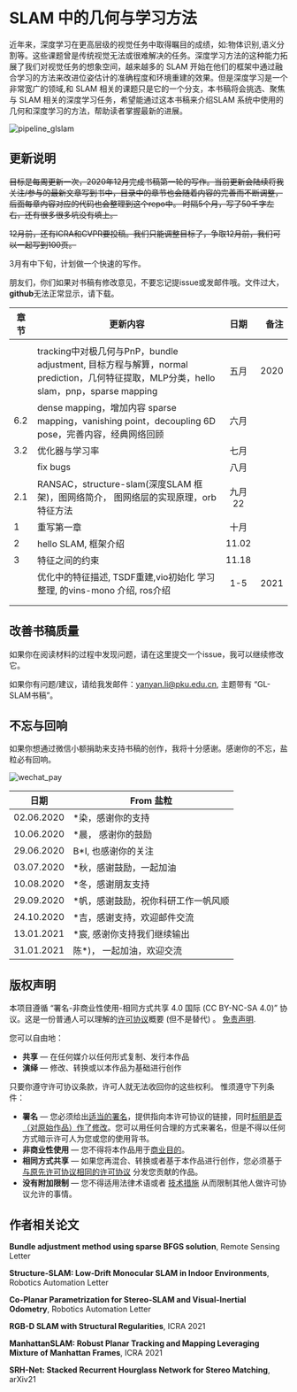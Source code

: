 # SLAM 中的几何与学习方法 

近年来，深度学习在更高层级的视觉任务中取得瞩目的成绩，如:物体识别,语义分割等。这些课题曾是传统视觉无法或很难解决的任务。深度学习方法的这种能力拓展了我们对视觉任务的想象空间，越来越多的 SLAM 开始在他们的框架中通过融合学习的方法来改进位姿估计的准确程度和环境重建的效果。但是深度学习是一个非常宽广的领域,和 SLAM 相关的课题只是它的一个分支，本书稿将会挑选、聚焦与 SLAM 相关的深度学习任务，希望能通过这本书稿来介绍SLAM 系统中使用的几何和深度学习的方法，帮助读者掌握最新的进展。

![pipeline_glslam](images/pipeline_glslam.png)

## 更新说明

~~目标是每周更新一次，2020年12月完成书稿第一轮的写作。当前更新会陆续将我关注/参与的最新文章写到书中，目录中的章节也会随着内容的完善而不断调整，后面每章内容对应的代码也会整理到这个repo中。
时隔5个月，写了50千字左右，还有很多很多坑没有填上。~~

~~12月前，还有ICRA和CVPR要投稿。我们只能调整目标了，争取12月前，我们可以一起写到100页。~~

3月有中下旬，计划做一个快速的写作。

朋友们，你们如果对书稿有修改意见，不要忘记提issue或发邮件哦。文件过大，**github**无法正常显示，请下载。

| 章节 | 更新内容                                                     |  日期  | 备注 |
| ---- | ------------------------------------------------------------ | :----: | ---: |
|      |                                                              |        |      |
|      | tracking中对极几何与PnP，bundle adjustment, 目标方程与解算，normal prediction，几何特征提取，MLP分类，hello slam，pnp，sparse mapping |  五月  | 2020 |
| 6.2  | dense mapping，增加内容 sparse mapping，vanishing point，decoupling 6D pose，完善内容，经典网络回顾 |  六月  |      |
| 3.2  | 优化器与学习率                                               |  七月  |      |
|      | fix bugs                                                     |  八月  |      |
| 2.1  | RANSAC，structure-slam(深度SLAM 框架)，图网络简介， 图网络层的实现原理，orb 特征方法 | 九月22 |      |
| 1    | 重写第一章                                                   |  十月  |      |
| 2    | hello SLAM, 框架介绍                                         | 11.02  |      |
| 3    | 特征之间的约束                                               | 11.18  |      |
|      | 优化中的特征描述, TSDF重建,vio初始化 学习整理, 的vins-mono 介绍, ros介绍 |  1-5   | 2021 |
|      |                                                              |        |      |
|      |                                                              |        |      |


## 改善书稿质量

如果你在阅读材料的过程中发现问题，请在这里提交一个issue，我可以继续修改它。

如果你有问题/建议，请给我发邮件：yanyan.li@pku.edu.cn, 主题带有 “GL-SLAM书稿”。

## 不忘与回响

如果你想通过微信小额捐助来支持书稿的创作，我将十分感谢。感谢你的不忘，盐粒必有回响。

![wechat_pay](images/wechat_pay.png)

| 日期       | From 盐粒                           |
| ---------- | ----------------------------------- |
| 02.06.2020 | *染，感谢你的支持                   |
| 10.06.2020 | *晨， 感谢你的鼓励                  |
| 29.06.2020 | B*I, 也感谢你的关注                 |
| 03.07.2020 | *秋，感谢鼓励，一起加油             |
| 10.08.2020 | *冬，感谢朋友支持                   |
| 29.09.2020 | *帆，感谢鼓励，祝你科研工作一帆风顺 |
| 24.10.2020 | *吉，感谢支持，欢迎邮件交流         |
| 13.01.2021 | *宸, 感谢你支持我们继续输出         |
| 31.01.2021 | 陈*)， 一起加油，欢迎交流           |


## 版权声明

本项目遵循 “署名-非商业性使用-相同方式共享 4.0 国际 (CC BY-NC-SA 4.0)” 协议。这是一份普通人可以理解的[许可协议](https://creativecommons.org/licenses/by-nc-sa/4.0/legalcode.zh-Hans)概要 (但不是替代) 。 [免责声明](https://creativecommons.org/licenses/by-nc-sa/4.0/deed.zh#).

您可以自由地：

- **共享** — 在任何媒介以任何形式复制、发行本作品
- **演绎** — 修改、转换或以本作品为基础进行创作

只要你遵守许可协议条款，许可人就无法收回你的这些权利。 惟须遵守下列条件：

- **署名** — 您必须给出[适当的署名](https://creativecommons.org/licenses/by-nc-sa/4.0/deed.zh#)，提供指向本许可协议的链接，同时[标明是否（对原始作品）作了修改](https://creativecommons.org/licenses/by-nc-sa/4.0/deed.zh#)。您可以用任何合理的方式来署名，但是不得以任何方式暗示许可人为您或您的使用背书。
- **非商业性使用** — 您不得将本作品用于[商业目的](https://creativecommons.org/licenses/by-nc-sa/4.0/deed.zh#)。
- **相同方式共享** — 如果您再混合、转换或者基于本作品进行创作，您必须基于[与原先许可协议相同的许可协议](https://creativecommons.org/licenses/by-nc-sa/4.0/deed.zh#) 分发您贡献的作品。
- **没有附加限制** — 您不得适用法律术语或者 [技术措施](https://creativecommons.org/licenses/by-nc-sa/4.0/deed.zh#) 从而限制其他人做许可协议允许的事情。

## 作者相关论文

**Bundle adjustment method using sparse BFGS solution**, Remote Sensing Letter 

**Structure-SLAM: Low-Drift Monocular SLAM in Indoor Environments**, Robotics Automation Letter

**Co-Planar Parametrization for Stereo-SLAM and Visual-Inertial Odometry**, Robotics Automation Letter

**RGB-D SLAM with Structural Regularities**,  ICRA 2021

**ManhattanSLAM: Robust Planar Tracking and Mapping Leveraging Mixture of Manhattan Frames**, ICRA 2021

**SRH-Net: Stacked Recurrent Hourglass Network for Stereo Matching**, arXiv21